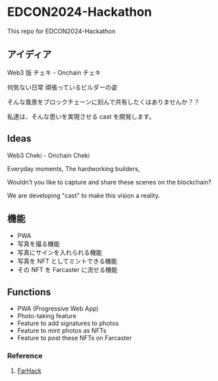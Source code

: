 # EDCON2024-Hackathon

This repo for EDCON2024-Hackathon

## アイディア

Web3 版 チェキ - Onchain チェキ

何気ない日常
頑張っているビルダーの姿

そんな風景をブロックチェーンに刻んで共有したくはありませんか？？

私達は、そんな思いを実現させる cast を開発します。

## Ideas

Web3 Cheki - Onchain Cheki

Everyday moments,
The hardworking builders,

Wouldn’t you like to capture and share these scenes on the blockchain?

We are developing "cast" to make this vision a reality.

## 機能

- PWA
- 写真を撮る機能
- 写真にサインを入れられる機能
- 写真を NFT としてミントできる機能
- その NFT を Farcaster に流せる機能

## Functions

- PWA (Progressive Web App)
- Photo-taking feature
- Feature to add signatures to photos
- Feature to mint photos as NFTs
- Feature to post these NFTs on Farcaster

### Reference

1. [FarHack](https://farhack.xyz/hackathons/edcon-2024)
